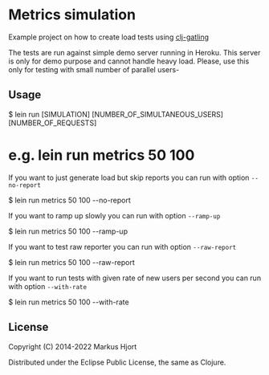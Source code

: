 # Metrics simulation

Example project on how to create load tests using [clj-gatling](https://github.com/mhjort/clj-gatling)

The tests are run against simple demo server running in Heroku.
This server is only for demo purpose and cannot handle heavy load.
Please, use this only for testing with small number of parallel users-

## Usage

  $ lein run [SIMULATION] [NUMBER_OF_SIMULTANEOUS_USERS] [NUMBER_OF_REQUESTS]

  # e.g. lein run metrics 50 100

  If you want to just generate load but skip reports you can run with option `--no-report`

  $ lein run metrics 50 100 --no-report

  If you want to ramp up slowly you can run with option `--ramp-up`

  $ lein run metrics 50 100 --ramp-up

  If you want to test raw reporter you can run with option `--raw-report`

  $ lein run metrics 50 100 --raw-report

  If you want to run tests with given rate of new users per second you can run with option `--with-rate`

  $ lein run metrics 50 100 --with-rate

## License

Copyright (C) 2014-2022 Markus Hjort

Distributed under the Eclipse Public License, the same as Clojure.
